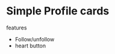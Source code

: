<h1>Simple Profile cards</h1>
features
<ul>
  <li>Follow/unfollow</li>
  <li>heart button</li>
</ul>
